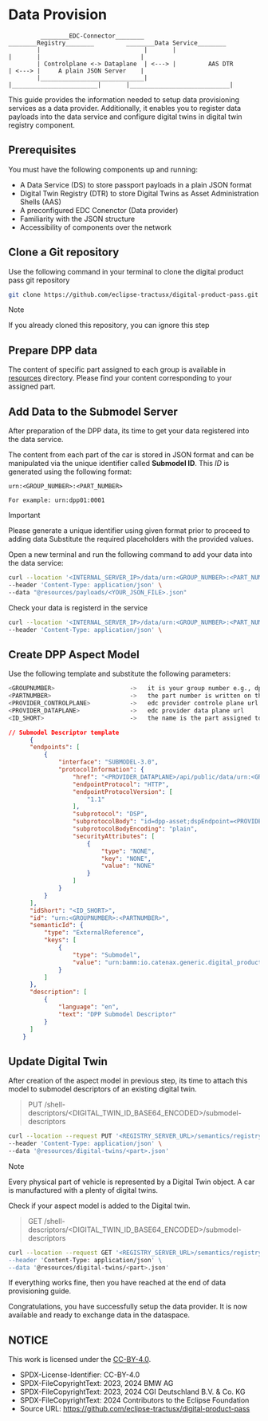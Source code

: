<!-- 
  Tractus-X - Digital Product Passport Application 
 
  Copyright (c) 2022, 2024 BMW AG, Henkel AG & Co. KGaA
  Copyright (c) 2023, 2024 CGI Deutschland B.V. & Co. KG
  Copyright (c) 2022, 2024 Contributors to the Eclipse Foundation

  See the NOTICE file(s) distributed with this work for additional
  information regarding copyright ownership.
 
  This program and the accompanying materials are made available under the
  terms of the Apache License, Version 2.0 which is available at
  https://www.apache.org/licenses/LICENSE-2.0.
 
  Unless required by applicable law or agreed to in writing, software
  distributed under the License is distributed on an "AS IS" BASIS
  WITHOUT WARRANTIES OR CONDITIONS OF ANY KIND,
  either express or implied. See the
  License for the specific language govern in permissions and limitations
  under the License.
 
  SPDX-License-Identifier: Apache-2.0
-->

# Data Provision
             ________EDC-Connector________         ________Registry________         ________Data Service________  
            |                             |       |                        |       |                            |
            | Controlplane <-> Dataplane  | <---> |         AAS DTR        | <---> |     A plain JSON Server    |           
            |_____________________________|       |________________________|       |____________________________|


This guide provides the information needed to setup data provisioning services as a data provider. Additionally, it enables you to register data payloads into the data service and configure digital twins in digital twin registry component. 


## Prerequisites

You must have the following components up and running: 

- A Data Service (DS) to store passport payloads in a plain JSON format
- Digital Twin Registry (DTR) to store Digital Twins as Asset Administration Shells (AAS)
- A preconfigured EDC Conenctor (Data provider)
- Familiarity with the JSON structure
- Accessibility of components over the network


## Clone a Git repository

Use the following command in your terminal to clone the digital product pass git repository

```bash
git clone https://github.com/eclipse-tractusx/digital-product-pass.git
```

> [!Note]  
> If you already cloned this repository, you can ignore this step


## Prepare DPP data

The content of specific part assigned to each group is available in [resources](./resources/payloads/) directory. Please find your content corresponding to your assigned part.


## Add Data to the Submodel Server

After preparation of the DPP data, its time to get your data registered into the data service.

The content from each part of the car is stored in JSON format and can be manipulated via the unique identifier called **Submodel ID**. This *ID* is generated using the following format:

```text
urn:<GROUP_NUMBER>:<PART_NUMBER>
```

```text
For example: urn:dpp01:0001
```

> [!IMPORTANT]  
> Please generate a unique identifier using given format prior to proceed to adding data
> Substitute the required placeholders with the provided values.

Open a new terminal and run the following command to add your data into the data service: 
```bash
curl --location '<INTERNAL_SERVER_IP>/data/urn:<GROUP_NUMBER>:<PART_NUMBER>' \
--header 'Content-Type: application/json' \
--data "@resources/payloads/<YOUR_JSON_FILE>.json"
```

Check your data is registerd in the service
```bash
curl --location '<INTERNAL_SERVER_IP>/data/urn:<GROUP_NUMBER>:<PART_NUMBER>' \
--header 'Content-Type: application/json' \
```

## Create DPP Aspect Model

Use the following template and substitute the following parameters:

```bash
<GROUPNUMBER>                     ->   it is your group number e.g., dpp01
<PARTNUMBER>                      ->   the part number is written on the datasheet from a part
<PROVIDER_CONTROLPLANE>           ->   edc provider controle plane url
<PROVIDER_DATAPLANE>              ->   edc provider data plane url
<ID_SHORT>                        ->   the name is the part assigned to you
```

```json
// Submodel Descriptor template
      {
      "endpoints": [
          {
              "interface": "SUBMODEL-3.0",
              "protocolInformation": {
                  "href": "<PROVIDER_DATAPLANE>/api/public/data/urn:<GROUPNUMBER>:<PARTNUMBER>",
                  "endpointProtocol": "HTTP",
                  "endpointProtocolVersion": [
                      "1.1"
                  ],
                  "subprotocol": "DSP",
                  "subprotocolBody": "id=dpp-asset;dspEndpoint=<PROVIDER_CONTROLPLANE>",
                  "subprotocolBodyEncoding": "plain",
                  "securityAttributes": [
                      {
                          "type": "NONE",
                          "key": "NONE",
                          "value": "NONE"
                      }
                  ]
              }
          }
      ],
      "idShort": "<ID_SHORT>",
      "id": "urn:<GROUPNUMBER>:<PARTNUMBER>",
      "semanticId": {
          "type": "ExternalReference",
          "keys": [
              {
                  "type": "Submodel",
                  "value": "urn:bamm:io.catenax.generic.digital_product_passport:2.0.0#DigitalProductPassport"
              }
          ]
      },
      "description": [
          {
              "language": "en",
              "text": "DPP Submodel Descriptor"
          }
      ]
    }
```


## Update Digital Twin

After creation of the aspect model in previous step, its time to attach this model to submodel descriptors of an existing digital twin.

> PUT /shell-descriptors/<DIGITAL_TWIN_ID_BASE64_ENCODED>/submodel-descriptors

```bash
curl --location --request PUT '<REGISTRY_SERVER_URL>/semantics/registry/api/v3.0/shell-descriptors/DIGITAL_TWIN_ID_BASE64_ENCODED/submodel-descriptors/' \
--header 'Content-Type: application/json' \
--data '@resources/digital-twins/<part>.json'
```

> [!Note]  
> Every physical part of vehicle is represented by a Digital Twin object. A car is manufactured with a plenty of digital twins.


Check if your aspect model is added to the Digital twin.

> GET /shell-descriptors/<DIGITAL_TWIN_ID_BASE64_ENCODED>/submodel-descriptors

```bash
curl --location --request GET '<REGISTRY_SERVER_URL>/semantics/registry/api/v3.0/shell-descriptors/<DIGITAL_TWIN_ID_BASE64_ENCODED>\
--header 'Content-Type: application/json' \
--data '@resources/digital-twins/<part>.json'
```

If everything works fine, then you have reached at the end of data provisioning guide.

Congratulations, you have successfully setup the data provider. It is now available and ready to exchange data in the dataspace.


## NOTICE

This work is licensed under the [CC-BY-4.0](https://creativecommons.org/licenses/by/4.0/legalcode).

- SPDX-License-Identifier: CC-BY-4.0
- SPDX-FileCopyrightText: 2023, 2024 BMW AG
- SPDX-FileCopyrightText: 2023, 2024 CGI Deutschland B.V. & Co. KG
- SPDX-FileCopyrightText: 2024 Contributors to the Eclipse Foundation
- Source URL: https://github.com/eclipse-tractusx/digital-product-pass